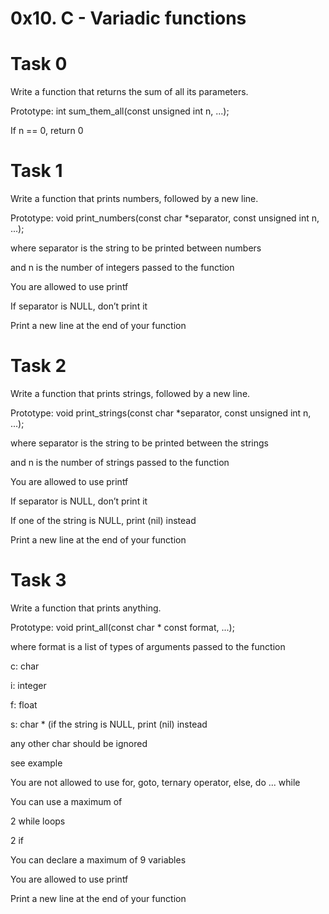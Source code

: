 # 0x10. C - Variadic functions

# Task 0 

Write a function that returns the sum of all its parameters. 

Prototype: int sum_them_all(const unsigned int n, ...); 

If n == 0, return 0 

# Task 1 

Write a function that prints numbers, followed by a new line. 

Prototype: void print_numbers(const char *separator, const unsigned int n, ...); 

where separator is the string to be printed between numbers 

and n is the number of integers passed to the function 

You are allowed to use printf 

If separator is NULL, don’t print it 

Print a new line at the end of your function 

# Task 2 

Write a function that prints strings, followed by a new line. 

Prototype: void print_strings(const char *separator, const unsigned int n, ...); 

where separator is the string to be printed between the strings 

and n is the number of strings passed to the function 

You are allowed to use printf 

If separator is NULL, don’t print it 

If one of the string is NULL, print (nil) instead 

Print a new line at the end of your function 

# Task 3 

Write a function that prints anything. 

Prototype: void print_all(const char * const format, ...); 

where format is a list of types of arguments passed to the function 

c: char 

i: integer 

f: float 

s: char * (if the string is NULL, print (nil) instead 

any other char should be ignored 

see example 

You are not allowed to use for, goto, ternary operator, else, do ... while 

You can use a maximum of 

2 while loops 

2 if 

You can declare a maximum of 9 variables 

You are allowed to use printf 

Print a new line at the end of your function 
